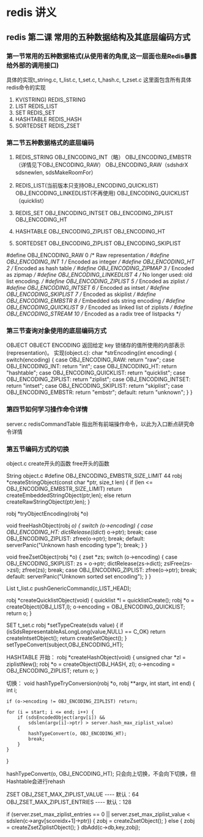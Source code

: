 # redis 讲义
## redis 第二课 常用的五种数据结构及其底层编码方式
### 第一节常用的五种数据格式(从使用者的角度,这一层面也是Redis暴露给外部的调用接口)
 具体的实现t_string.c, t_list.c, t_set.c, t_hash.c, t_zset.c
 这里面包含所有具体redis命令的实现
1. KV(STRING) REDIS_STRING
2. LIST REDIS_LIST
3. SET REDIS_SET
4. HASHTABLE REDIS_HASH
5. SORTEDSET REDIS_ZSET

### 第二节五种数据格式的底层编码
1. REDIS_STRING
    OBJ_ENCODING_INT（略）
    OBJ_ENCODING_EMBSTR（详情见下OBJ_ENCODING_RAW）
    OBJ_ENCODING_RAW（sdshdrX sdsnewlen, sdsMakeRoomFor）

2. REDIS_LIST(当前版本只支持OBJ_ENCODING_QUICKLIST)
    OBJ_ENCODING_LINKEDLIST(不再使用)
    OBJ_ENCODING_QUICKLIST（quicklist）

3. REDIS_SET
    OBJ_ENCODING_INTSET
    OBJ_ENCODING_ZIPLIST
    OBJ_ENCODING_HT

4. HASHTABLE
    OBJ_ENCODING_ZIPLIST
    OBJ_ENCODING_HT

5. SORTEDSET
    OBJ_ENCODING_ZIPLIST
    OBJ_ENCODING_SKIPLIST

#define OBJ_ENCODING_RAW 0     /* Raw representation */
#define OBJ_ENCODING_INT 1     /* Encoded as integer */
#define OBJ_ENCODING_HT 2      /* Encoded as hash table */
#define OBJ_ENCODING_ZIPMAP 3  /* Encoded as zipmap */
#define OBJ_ENCODING_LINKEDLIST 4 /* No longer used: old list encoding. */
#define OBJ_ENCODING_ZIPLIST 5 /* Encoded as ziplist */
#define OBJ_ENCODING_INTSET 6  /* Encoded as intset */
#define OBJ_ENCODING_SKIPLIST 7  /* Encoded as skiplist */
#define OBJ_ENCODING_EMBSTR 8  /* Embedded sds string encoding */
#define OBJ_ENCODING_QUICKLIST 9 /* Encoded as linked list of ziplists */
#define OBJ_ENCODING_STREAM 10 /* Encoded as a radix tree of listpacks */

### 第三节查询对象使用的底层编码方式
OBJECT
OBJECT ENCODING <key> 返回给定 key 锁储存的值所使用的内部表示(representation)。
实现(object.c):
char *strEncoding(int encoding) {
    switch(encoding) {
    case OBJ_ENCODING_RAW: return "raw";
    case OBJ_ENCODING_INT: return "int";
    case OBJ_ENCODING_HT: return "hashtable";
    case OBJ_ENCODING_QUICKLIST: return "quicklist";
    case OBJ_ENCODING_ZIPLIST: return "ziplist";
    case OBJ_ENCODING_INTSET: return "intset";
    case OBJ_ENCODING_SKIPLIST: return "skiplist";
    case OBJ_ENCODING_EMBSTR: return "embstr";
    default: return "unknown";
    }
}


### 第四节如何学习操作命令详情
server.c
redisCommandTable
指出所有前端操作命令，以此为入口断点研究命令详情

### 第五节编码方式的切换
object.c
create开头的函数
free开头的函数

String
object.c
#define OBJ_ENCODING_EMBSTR_SIZE_LIMIT 44
robj *createStringObject(const char *ptr, size_t len) {
    if (len <= OBJ_ENCODING_EMBSTR_SIZE_LIMIT)
        return createEmbeddedStringObject(ptr,len);
    else
        return createRawStringObject(ptr,len);
}

robj *tryObjectEncoding(robj *o)

void freeHashObject(robj *o) {
    switch (o->encoding) {
    case OBJ_ENCODING_HT:
        dictRelease((dict*) o->ptr);
        break;
    case OBJ_ENCODING_ZIPLIST:
        zfree(o->ptr);
        break;
    default:
        serverPanic("Unknown hash encoding type");
        break;
    }
}

void freeZsetObject(robj *o) {
    zset *zs;
    switch (o->encoding) {
    case OBJ_ENCODING_SKIPLIST:
        zs = o->ptr;
        dictRelease(zs->dict);
        zslFree(zs->zsl);
        zfree(zs);
        break;
    case OBJ_ENCODING_ZIPLIST:
        zfree(o->ptr);
        break;
    default:
        serverPanic("Unknown sorted set encoding");
    }
}


List
t_list.c
pushGenericCommand(c,LIST_HEAD);

robj *createQuicklistObject(void) {
    quicklist *l = quicklistCreate();
    robj *o = createObject(OBJ_LIST,l);
    o->encoding = OBJ_ENCODING_QUICKLIST;
    return o;
}

SET
t_set.c
robj *setTypeCreate(sds value) {
    if (isSdsRepresentableAsLongLong(value,NULL) == C_OK)
        return createIntsetObject();
    return createSetObject();
}
setTypeConvert(subject,OBJ_ENCODING_HT);

HASHTABLE
开始：
robj *createHashObject(void) {
    unsigned char *zl = ziplistNew();
    robj *o = createObject(OBJ_HASH, zl);
    o->encoding = OBJ_ENCODING_ZIPLIST;
    return o;
}

切换：
void hashTypeTryConversion(robj *o, robj **argv, int start, int end) {
    int i;

    if (o->encoding != OBJ_ENCODING_ZIPLIST) return;

    for (i = start; i <= end; i++) {
        if (sdsEncodedObject(argv[i]) &&
            sdslen(argv[i]->ptr) > server.hash_max_ziplist_value)
        {
            hashTypeConvert(o, OBJ_ENCODING_HT);
            break;
        }
    }
}

hashTypeConvert(o, OBJ_ENCODING_HT);
只会向上切换，不会向下切换，但Hashtable会进行rehash

ZSET
OBJ_ZSET_MAX_ZIPLIST_VALUE ---- 默认：64
OBJ_ZSET_MAX_ZIPLIST_ENTRIES ---- 默认：128


if (server.zset_max_ziplist_entries == 0 ||
    server.zset_max_ziplist_value < sdslen(c->argv[scoreidx+1]->ptr))
{
    zobj = createZsetObject();
} else {
    zobj = createZsetZiplistObject();
}
dbAdd(c->db,key,zobj);
